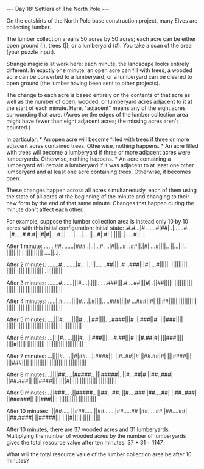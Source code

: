 --- Day 18: Settlers of The North Pole ---

   On the outskirts of the North Pole base construction project, many
   Elves are collecting lumber.

   The lumber collection area is 50 acres by 50 acres; each acre can be
   either open ground (.), trees (|), or a lumberyard (#). You take a scan
   of the area (your puzzle input).

   Strange magic is at work here: each minute, the landscape looks
   entirely different. In exactly one minute, an open acre can fill with
   trees, a wooded acre can be converted to a lumberyard, or a lumberyard
   can be cleared to open ground (the lumber having been sent to other
   projects).

   The change to each acre is based entirely on the contents of that acre
   as well as the number of open, wooded, or lumberyard acres adjacent to
   it at the start of each minute. Here, "adjacent" means any of the eight
   acres surrounding that acre. (Acres on the edges of the lumber
   collection area might have fewer than eight adjacent acres; the missing
   acres aren't counted.)

   In particular:
     * An open acre will become filled with trees if three or more
       adjacent acres contained trees. Otherwise, nothing happens.
     * An acre filled with trees will become a lumberyard if three or more
       adjacent acres were lumberyards. Otherwise, nothing happens.
     * An acre containing a lumberyard will remain a lumberyard if it was
       adjacent to at least one other lumberyard and at least one acre
       containing trees. Otherwise, it becomes open.

   These changes happen across all acres simultaneously, each of them
   using the state of all acres at the beginning of the minute and
   changing to their new form by the end of that same minute. Changes that
   happen during the minute don't affect each other.

   For example, suppose the lumber collection area is instead only 10 by
   10 acres with this initial configuration:
Initial state:
.#.#...|#.
.....#|##|
.|..|...#.
..|#.....#
#.#|||#|#|
...#.||...
.|....|...
||...#|.#|
|.||||..|.
...#.|..|.

After 1 minute:
.......##.
......|###
.|..|...#.
..|#||...#
..##||.|#|
...#||||..
||...|||..
|||||.||.|
||||||||||
....||..|.

After 2 minutes:
.......#..
......|#..
.|.|||....
..##|||..#
..###|||#|
...#|||||.
|||||||||.
||||||||||
||||||||||
.|||||||||

After 3 minutes:
.......#..
....|||#..
.|.||||...
..###|||.#
...##|||#|
.||##|||||
||||||||||
||||||||||
||||||||||
||||||||||

After 4 minutes:
.....|.#..
...||||#..
.|.#||||..
..###||||#
...###||#|
|||##|||||
||||||||||
||||||||||
||||||||||
||||||||||

After 5 minutes:
....|||#..
...||||#..
.|.##||||.
..####|||#
.|.###||#|
|||###||||
||||||||||
||||||||||
||||||||||
||||||||||

After 6 minutes:
...||||#..
...||||#..
.|.###|||.
..#.##|||#
|||#.##|#|
|||###||||
||||#|||||
||||||||||
||||||||||
||||||||||

After 7 minutes:
...||||#..
..||#|##..
.|.####||.
||#..##||#
||##.##|#|
|||####|||
|||###||||
||||||||||
||||||||||
||||||||||

After 8 minutes:
..||||##..
..|#####..
|||#####|.
||#...##|#
||##..###|
||##.###||
|||####|||
||||#|||||
||||||||||
||||||||||

After 9 minutes:
..||###...
.||#####..
||##...##.
||#....###
|##....##|
||##..###|
||######||
|||###||||
||||||||||
||||||||||

After 10 minutes:
.||##.....
||###.....
||##......
|##.....##
|##.....##
|##....##|
||##.####|
||#####|||
||||#|||||
||||||||||

   After 10 minutes, there are 37 wooded acres and 31 lumberyards.
   Multiplying the number of wooded acres by the number of lumberyards
   gives the total resource value after ten minutes: 37 * 31 = 1147.

   What will the total resource value of the lumber collection area be
   after 10 minutes?

